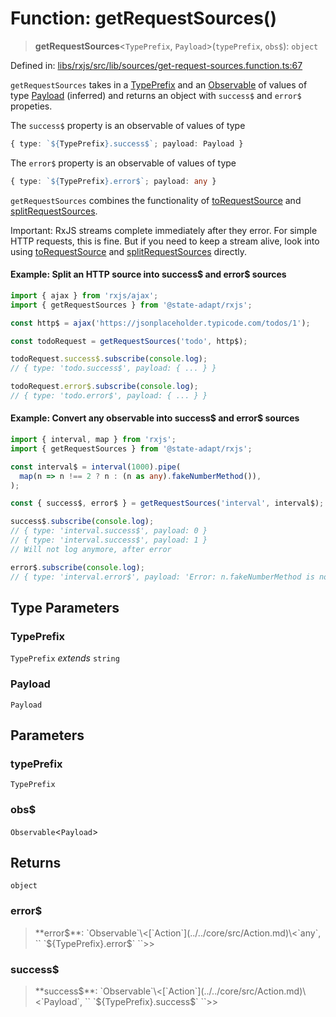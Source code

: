 # Function: getRequestSources()

> **getRequestSources**\<`TypePrefix`, `Payload`\>(`typePrefix`, `obs$`): `object`

Defined in: [libs/rxjs/src/lib/sources/get-request-sources.function.ts:67](https://github.com/state-adapt/state-adapt/blob/4ff8540684d6d76a52452612f8fa44ffd7c6016a/libs/rxjs/src/lib/sources/get-request-sources.function.ts#L67)

`getRequestSources` takes in a [TypePrefix](#getrequestsourcestypeprefix) and an [Observable](https://rxjs.dev/guide/observable)
of values of type [Payload](#getrequestsourcespayload) (inferred) and returns an object with `success$` and `error$` propeties.

The `success$` property is an observable of values of type

```ts
{ type: `${TypePrefix}.success$`; payload: Payload }
```

The `error$` property is an observable of values of type

```ts
{ type: `${TypePrefix}.error$`; payload: any }
```

`getRequestSources` combines the functionality of [toRequestSource](toRequestSource.md) and [splitRequestSources](splitRequestSources.md).

Important: RxJS streams complete immediately after they error. For simple HTTP requests, this is fine.
But if you need to keep a stream alive, look into using [toRequestSource](toRequestSource.md) and [splitRequestSources](splitRequestSources.md)
directly.

#### Example: Split an HTTP source into success$ and error$ sources

```typescript
import { ajax } from 'rxjs/ajax';
import { getRequestSources } from '@state-adapt/rxjs';

const http$ = ajax('https://jsonplaceholder.typicode.com/todos/1');

const todoRequest = getRequestSources('todo', http$);

todoRequest.success$.subscribe(console.log);
// { type: 'todo.success$', payload: { ... } }

todoRequest.error$.subscribe(console.log);
// { type: 'todo.error$', payload: { ... } }
```

#### Example: Convert any observable into success$ and error$ sources

```typescript
import { interval, map } from 'rxjs';
import { getRequestSources } from '@state-adapt/rxjs';

const interval$ = interval(1000).pipe(
  map(n => n !== 2 ? n : (n as any).fakeNumberMethod()),
);

const { success$, error$ } = getRequestSources('interval', interval$);

success$.subscribe(console.log);
// { type: 'interval.success$', payload: 0 }
// { type: 'interval.success$', payload: 1 }
// Will not log anymore, after error

error$.subscribe(console.log);
// { type: 'interval.error$', payload: 'Error: n.fakeNumberMethod is not a function' }
```

## Type Parameters

### TypePrefix

`TypePrefix` *extends* `string`

### Payload

`Payload`

## Parameters

### typePrefix

`TypePrefix`

### obs$

`Observable`\<`Payload`\>

## Returns

`object`

### error$

> **error$**: `Observable`\<[`Action`](../../core/src/Action.md)\<`any`, `` `${TypePrefix}.error$` ``\>\>

### success$

> **success$**: `Observable`\<[`Action`](../../core/src/Action.md)\<`Payload`, `` `${TypePrefix}.success$` ``\>\>
